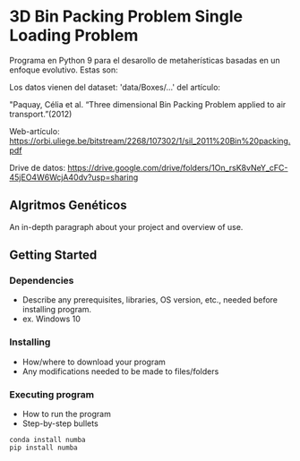 # 3D Bin Packing Problem  Single Loading Problem

Programa en Python 9 para el desarollo de metaherísticas basadas en un enfoque evolutivo. Estas son:

 Los datos vienen del dataset: 'data/Boxes/...' del artículo:

"Paquay, Célia et al. “Three dimensional Bin Packing Problem applied to air transport.”(2012)

 Web-artículo: https://orbi.uliege.be/bitstream/2268/107302/1/sil_2011%20Bin%20packing.pdf

 Drive de datos: https://drive.google.com/drive/folders/1On_rsK8vNeY_cFC-45jEO4W6WcjA40dv?usp=sharing

## Algritmos Genéticos

An in-depth paragraph about your project and overview of use.

## Getting Started

### Dependencies

* Describe any prerequisites, libraries, OS version, etc., needed before installing program.
* ex. Windows 10

### Installing

* How/where to download your program
* Any modifications needed to be made to files/folders

### Executing program

* How to run the program
* Step-by-step bullets
```
conda install numba 
pip install numba

```

